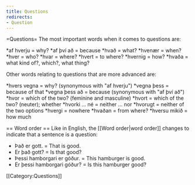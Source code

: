 ```yaml
---
title: Questions
redirects:
- Question
---
```


=Questions=
The most important words when it comes to questions are:

*af hverju = why?
*af því að = because
*hvað = what?
*hvenær = when?
*hver = who?
*hvar = where?
*hvert = to where?
*hvernig = how?
*hvaða = what kind of?, which?, what thing?

Other words relating to questions that are more advanced are:

*hvers vegna = why? (synonymous with "af hverju")
*vegna þess = because of that
*vegna þess að = because (synonymous with "af því að")
*hvor = which of the two? (feminine and masculine)
*hvort = which of the two? (neuter); whether
*hvorki ... né = neither ... nor
*hvorugt = neither of the two options
*hvergi = nowhere
*hvaðan = from where?
*hversu mikið = how much

== Word order ==
Like in English, the [[Word order|word order]] changes to indicate that a sentence is a question:

* Það er gott. = That is good.
* Er það gott? = Is that good?
* Þessi hamborgari er góður. = This hamburger is good.
* Er þessi hamborgari góður? = Is this hamburger good?

[[Category:Questions]]